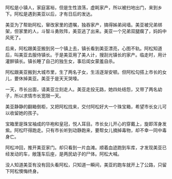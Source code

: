 阿松是小镇人，家庭富裕，但是生性浪荡，虚耗家产，所以被扫地出门，来到乡下。阿松是遇到美亚以后，才有日后的发达。

美亚为了帮助阿松，窜改家里的遗嘱，独吞家产，搞得姊弟阋墙。美亚被兄弟绑架，但家里的人，斗智斗勇败阵，美亚逃了出来。美亚一个兄弟双腿瘸了，妈妈中风死了。

后来，阿松跟美亚搬到另一个镇上去，镇长看到美亚漂亮，心图不轨。阿松知道后，叫美亚去服侍镇长。于是美亚用了美人计，搜刮光镇长的家产。临走时，用计灌醉镇长。镇长睡了自己的独生女，事后闺女蒙羞自杀。

阿松跟美亚搬到大城市里，生了两名子女，生活逐渐安顿。但阿松勾搭上市长的女儿，要休掉美亚。美亚于是天天哭嚎。

一天，市长出面，请美亚立刻走人。美亚走投无路，她四处结怨，又带了两名幼子，所以求情市长宽限一天。

美亚静静的翻箱倒柜，又把阿松找来，交付阿松好大一个珠宝箱，希望市长女儿可以收留她的孩子。

宝箱里是珠宝袖成的华袍和皇冠，悦人耳目。市长女儿开心的穿戴上，旋即浑身发紫。阿松吓得跑走。只有市长听到动静跑来，要帮女儿摘掉毒物，却不幸一同中毒身亡。

阿松冲回，推开美亚家门。却只看到一片血滩。顺着血迹跑到车库，才发现美亚已经发动的车，敞篷车后座，是两民幼子的尸体。阿松大喊。

没人知道美亚有没有回头看阿松，只知道一瞬间，美亚的跑车就开上了公路，只留下阿松懊悔终身。


